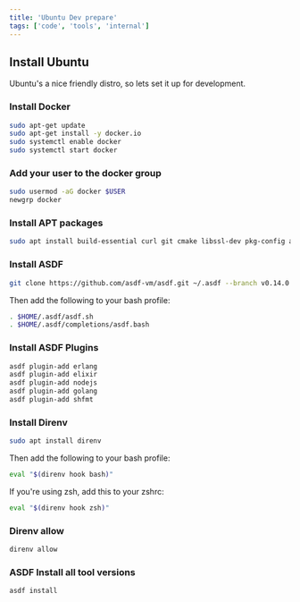 ```yaml
---
title: 'Ubuntu Dev prepare'
tags: ['code', 'tools', 'internal']
---
```


## Install Ubuntu

Ubuntu's a nice friendly distro, so lets set it up for development.

### Install Docker

```sh
sudo apt-get update
sudo apt-get install -y docker.io
sudo systemctl enable docker
sudo systemctl start docker
```

### Add your user to the docker group

```sh
sudo usermod -aG docker $USER
newgrp docker
```

### Install APT packages

```sh
sudo apt install build-essential curl git cmake libssl-dev pkg-config autoconf m4 libncurses5-dev inotify-tools
```

### Install ASDF

```sh
git clone https://github.com/asdf-vm/asdf.git ~/.asdf --branch v0.14.0
```

Then add the following to your bash profile:

```sh
. $HOME/.asdf/asdf.sh
. $HOME/.asdf/completions/asdf.bash
```

### Install ASDF Plugins

```sh
asdf plugin-add erlang
asdf plugin-add elixir
asdf plugin-add nodejs
asdf plugin-add golang
asdf plugin-add shfmt
```

### Install Direnv

```sh
sudo apt install direnv
```

Then add the following to your bash profile:

```sh
eval "$(direnv hook bash)"
```

If you're using zsh, add this to your zshrc:

```sh
eval "$(direnv hook zsh)"
```

### Direnv allow

```sh
direnv allow
```

### ASDF Install all tool versions

```sh
asdf install
```
